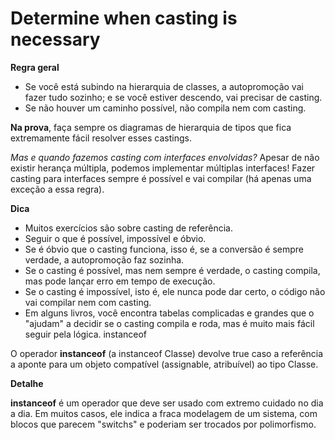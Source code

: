 # Determine when casting is necessary

**Regra geral**
- Se você está subindo na hierarquia de classes, a autopromoção vai fazer tudo sozinho; e se você estiver descendo, vai precisar de casting.
- Se não houver um caminho possível, não compila nem com casting.

**Na prova**, faça sempre os diagramas de hierarquia de tipos que fica extremamente fácil resolver esses castings.

_Mas e quando fazemos casting com interfaces envolvidas?_ Apesar de não existir herança múltipla, podemos implementar múltiplas interfaces! Fazer casting para interfaces sempre é possível e vai compilar (há apenas uma exceção a essa regra).

**Dica**

- Muitos exercícios são sobre casting de referência. 
- Seguir o que é possível, impossível e óbvio.
- Se é óbvio que o casting funciona, isso é, se a conversão é sempre verdade, a autopromoção faz sozinha.
- Se o casting é possível, mas nem sempre é verdade, o casting compila, mas pode lançar erro em tempo de execução.
- Se o casting é impossível, isto é, ele nunca pode dar certo, o código não vai compilar nem com casting.
- Em alguns livros, você encontra tabelas complicadas e grandes que o "ajudam" a decidir se o casting compila e roda, mas é muito mais fácil seguir pela lógica.
instanceof

O operador **instanceof** (a instanceof Classe) devolve true caso a referência a aponte para um objeto compatível (assignable, atribuível) ao tipo Classe.

**Detalhe**

**instanceof** é um operador que deve ser usado com extremo cuidado no dia a dia. Em muitos casos, ele indica a fraca modelagem de um sistema, com blocos que parecem "switchs" e poderiam ser trocados por polimorfismo.